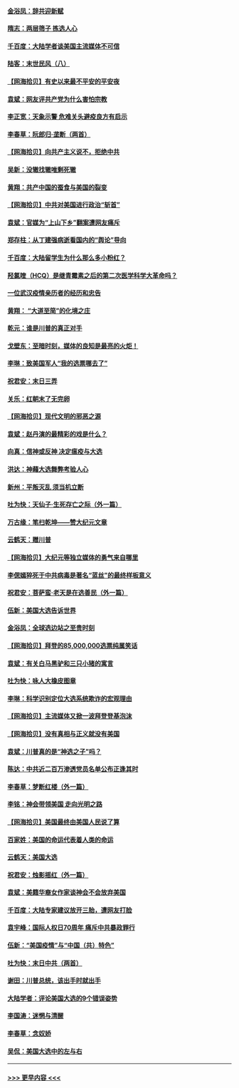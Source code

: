 #### [金浴凤：辞共迎新赋](../pages/nsc993/n12653369.md?t=12302051) 
#### [隋志：两层筛子 拣选人心](../pages/nsc993/n12653341.md?t=12302051) 
#### [千百度：大陆学者谈美国主流媒体不可信](../pages/nsc993/n12651269.md?t=12302051) 
#### [陆客：末世民风（八）](../pages/nsc993/n12648233.md?t=12302051) 
#### [【网海拾贝】有史以来最不平安的平安夜](../pages/nsc993/n12647164.md?t=12302051) 
#### [袁斌：网友评共产党为什么害怕宗教](../pages/nsc993/n12647003.md?t=12302051) 
#### [李正宽：天象示警 危难关头避疫良方有启示](../pages/nsc993/n12646262.md?t=12302051) 
#### [李春草：阮郎归‧垄断（两首）](../pages/nsc993/n12646302.md?t=12302051) 
#### [【网海拾贝】向共产主义说不，拒绝中共](../pages/nsc993/n12645941.md?t=12302051) 
#### [吴新：没辙找辙唯剩死辙](../pages/nsc993/n12643919.md?t=12302051) 
#### [黄翔：共产中国的蚕食与美国的裂变](../pages/nsc993/n12643727.md?t=12302051) 
#### [【网海拾贝】中共对美国进行政治“斩首”](../pages/nsc993/n12642290.md?t=12302051) 
#### [袁斌：官媒为“上山下乡”翻案遭网友痛斥](../pages/nsc993/n12642071.md?t=12302051) 
#### [郑存柱：从丁建强病逝看国内的“舆论”导向](../pages/nsc993/n12640944.md?t=12302051) 
#### [千百度：大陆留学生为什么那么多小粉红？](../pages/nsc993/n12639306.md?t=12302051) 
#### [羟氯喹（HCQ）是继青霉素之后的第二次医学科学大革命吗？](../pages/nsc993/n12638564.md?t=12302051) 
#### [一位武汉疫情亲历者的经历和忠告](../pages/nsc993/n12639029.md?t=12302051) 
#### [黄翔： “大道至简”的化境之庄](../pages/nsc993/n12637541.md?t=12302051) 
#### [乾元：谁是川普的真正对手](../pages/nsc993/n12637090.md?t=12302051) 
#### [戈壁东：至暗时刻，媒体的良知是最亮的火炬！](../pages/nsc993/n12637042.md?t=12302051) 
#### [李琳：致美国军人“我的选票哪去了”](../pages/nsc993/n12635351.md?t=12302051) 
#### [祝君安：末日三弄](../pages/nsc993/n12635324.md?t=12302051) 
#### [关乐：红朝末了无完卵](../pages/nsc993/n12635315.md?t=12302051) 
#### [【网海拾贝】现代文明的邪恶之源](../pages/nsc993/n12634425.md?t=12302051) 
#### [袁斌：赵丹演的最精彩的戏是什么？](../pages/nsc993/n12633316.md?t=12302051) 
#### [向真：信神或反神 决定瘟疫与大选](../pages/nsc993/n12632710.md?t=12302051) 
#### [洪达：神藉大选舞弊考验人心](../pages/nsc993/n12631962.md?t=12302051) 
#### [新州：平叛灭乱  须当机立断](../pages/nsc993/n12631946.md?t=12302051) 
#### [吐为快：天仙子‧生死存亡之际（外一篇）](../pages/nsc993/n12631927.md?t=12302051) 
#### [万古缘：笔扫乾坤——赞大纪元文章](../pages/nsc993/n12631922.md?t=12302051) 
#### [云鹤天：赠川普](../pages/nsc993/n12631823.md?t=12302051) 
#### [【网海拾贝】大纪元等独立媒体的勇气来自哪里](../pages/nsc993/n12629961.md?t=12302051) 
#### [李偲嫣猝死于中共病毒是著名“蓝丝”的最终样板意义](../pages/nsc993/n12628812.md?t=12302051) 
#### [祝君安：菩萨蛮·老天是在选善民（外一篇）](../pages/nsc993/n12628793.md?t=12302051) 
#### [伍新：美国大选告诉世界](../pages/nsc993/n12628768.md?t=12302051) 
#### [金浴凤：全球选边站之至贵时刻](../pages/nsc993/n12627318.md?t=12302051) 
#### [【网海拾贝】拜登的85,000,000选票纯属笑话](../pages/nsc993/n12626569.md?t=12302051) 
#### [袁斌：有关白马黑驴和三只小猪的寓言](../pages/nsc993/n12626198.md?t=12302051) 
#### [吐为快：咏人大橡皮图章](../pages/nsc993/n12624470.md?t=12302051) 
#### [李琳：科学识别定位大选系统欺诈的宏观理由](../pages/nsc993/n12624340.md?t=12302051) 
#### [【网海拾贝】主流媒体又掀一波拜登登基泡沫](../pages/nsc993/n12624000.md?t=12302051) 
#### [【网海拾贝】没有真相与正义就没有美国](../pages/nsc993/n12621885.md?t=12302051) 
#### [袁斌：川普真的是“神选之子”吗？](../pages/nsc993/n12621749.md?t=12302051) 
#### [陈达：中共近二百万渗透党员名单公布正逢其时](../pages/nsc993/n12620870.md?t=12302051) 
#### [李春草：梦断红楼（外一篇）](../pages/nsc993/n12619122.md?t=12302051) 
#### [李铭：神会带领美国 走向光明之路](../pages/nsc993/n12618584.md?t=12302051) 
#### [【网海拾贝】美国最终由美国人民说了算](../pages/nsc993/n12617255.md?t=12302051) 
#### [百家姓：美国的命运代表着人类的命运](../pages/nsc993/n12615838.md?t=12302051) 
#### [云鹤天：美国大选](../pages/nsc993/n12615994.md?t=12302051) 
#### [祝君安：烛影摇红（外一篇）](../pages/nsc993/n12615975.md?t=12302051) 
#### [袁斌：美籍华裔女作家谈神会不会放弃美国](../pages/nsc993/n12615263.md?t=12302051) 
#### [千百度：大陆专家建议放开三胎，遭网友打脸](../pages/nsc993/n12614456.md?t=12302051) 
#### [袁宇峰：国际人权日70周年 痛斥中共暴政罪行](../pages/nsc993/n12611965.md?t=12302051) 
#### [伍新：“美国疫情”与“中国（共）特色”](../pages/nsc993/n12611463.md?t=12302051) 
#### [吐为快：末日中共（两首）](../pages/nsc993/n12611461.md?t=12302051) 
#### [谢田：川普总统，该出手时就出手](../pages/nsc993/n12610905.md?t=12302051) 
#### [大陆学者：评论美国大选的9个错误姿势](../pages/nsc993/n12609586.md?t=12302051) 
#### [李国涛：迷惘与清醒](../pages/nsc993/n12607532.md?t=12302051) 
#### [李春草：念奴娇](../pages/nsc993/n12607083.md?t=12302051) 
#### [吴侃：美国大选中的左与右](../pages/nsc993/n12607054.md?t=12302051) 

----
#### [ >>> 更早内容 <<< ](../indexes/nsc993-earlier.md)
